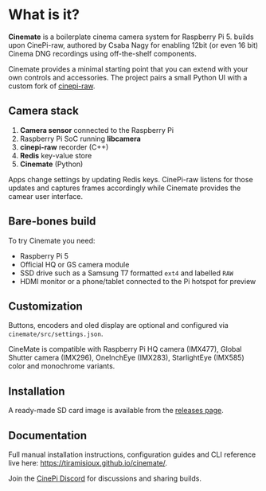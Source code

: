 # What is it?

**Cinemate** is a boilerplate cinema camera system for Raspberry Pi 5.  builds upon CinePi-raw, authored by Csaba Nagy for enabling 12bit (or even 16 bit) Cinema DNG recordings using off-the-shelf components.  

Cinemate provides a minimal starting point that you can extend with your own controls and accessories. The project pairs a small Python UI with a custom fork of [cinepi-raw](https://github.com/Tiramisioux/cinepi-raw/tree/rpicam-apps_1.7_custom_encoder).

## Camera stack

1. **Camera sensor** connected to the Raspberry Pi
2. Raspberry Pi SoC running **libcamera**
3. **cinepi-raw** recorder (C++)
4. **Redis** key-value store
5. **Cinemate** (Python)

Apps change settings by updating Redis keys. CinePi-raw listens for those updates and captures frames accordingly while Cinemate provides the camear user interface.

## Bare-bones build
To try Cinemate you need:
- Raspberry Pi&nbsp;5
- Official HQ or GS camera module
- SSD drive such as a Samsung T7 formatted `ext4` and labelled `RAW`
- HDMI monitor or a phone/tablet connected to the Pi hotspot for preview

## Customization
Buttons, encoders and oled display are optional and configured via `cinemate/src/settings.json`.

CineMate is compatible with Raspberry Pi HQ camera (IMX477), Global Shutter camera (IMX296), OneInchEye (IMX283), StarlightEye (IMX585) color and monochrome variants.

## Installation

A ready-made SD card image is available from the [releases page](https://github.com/Tiramisioux/cinemate/releases).

## Documentation
Full manual installation instructions, configuration guides and CLI reference live here: https://tiramisioux.github.io/cinemate/.

Join the [CinePi Discord](https://discord.gg/Hr4dfhuK) for discussions and sharing builds.

